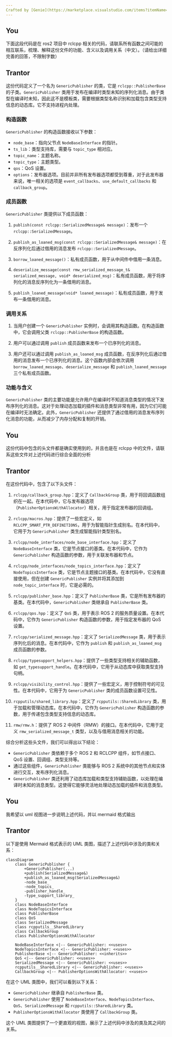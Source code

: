 ```yaml
---
Crafted by [Genie](https://marketplace.visualstudio.com/items?itemName=genieai.chatgpt-vscode)
---
```


## You

下面这段代码是在 ros2 项目中 rclcpp 相关的代码，请联系所有函数之间可能的相互联系，梳理、解释这份文件的功能、含义以及调用关系（中文）。（请给出详细完善的回答，不限制字数）

## Trantor

这份代码定义了一个名为 `GenericPublisher` 的类，它是 `rclcpp::PublisherBase` 的子类。`GenericPublisher` 类用于发布在编译时类型未知的序列化消息。由于类型在编译时未知，因此这不是模板类，需要根据类型名称识别和加载包含类型支持信息的动态库。它不支持进程内处理。

### 构造函数

`GenericPublisher` 的构造函数接收以下参数：

- `node_base`：指向父节点 `NodeBaseInterface` 的指针。
- `ts_lib`：类型支持库，需要与 `topic_type` 相对应。
- `topic_name`：主题名称。
- `topic_type`：主题类型。
- `qos`：QoS 设置。
- `options`：发布器选项。目前并非所有发布器选项都受到尊重，对于此发布器来说，唯一相关的选项是 `event_callbacks`、`use_default_callbacks` 和 `callback_group`。

### 成员函数

`GenericPublisher` 类提供以下成员函数：

1. `publish(const rclcpp::SerializedMessage& message)`：发布一个 `rclcpp::SerializedMessage`。

2. `publish_as_loaned_msg(const rclcpp::SerializedMessage& message)`：在反序列化后通过借用的消息发布 `rclcpp::SerializedMessage`。

3. `borrow_loaned_message()`：私有成员函数，用于从中间件中借用一条消息。

4. `deserialize_message(const rmw_serialized_message_t& serialized_message, void* deserialized_msg)`：私有成员函数，用于将序列化的消息反序列化为一条借用的消息。

5. `publish_loaned_message(void* loaned_message)`：私有成员函数，用于发布一条借用的消息。

### 调用关系

1. 当用户创建一个 `GenericPublisher` 实例时，会调用其构造函数。在构造函数中，它会调用父类 `rclcpp::PublisherBase` 的构造函数。

2. 用户可以通过调用 `publish` 成员函数来发布一个已序列化的消息。

3. 用户还可以通过调用 `publish_as_loaned_msg` 成员函数，在反序列化后通过借用的消息发布一个已序列化的消息。这个函数内部会依次调用 `borrow_loaned_message`、`deserialize_message` 和 `publish_loaned_message` 三个私有成员函数。

### 功能与含义

`GenericPublisher` 类的主要功能是允许用户在编译时不知道消息类型的情况下发布序列化的消息。这对于处理动态加载的插件和消息类型非常有用，因为它们可能在编译时无法确定。此外，`GenericPublisher` 还提供了通过借用的消息发布序列化消息的功能，从而减少了内存分配和复制的开销。

## You

这份代码中包含的头文件都是确实使用到的，并且也是在 rclcpp 中的文件，请联系这些文件对上述代码进行综合全面的分析

## Trantor

在这份代码中，包含了以下头文件：

1. `rclcpp/callback_group.hpp`：定义了 `CallbackGroup` 类，用于将回调函数组织在一起。在本代码中，它与发布器选项（`PublisherOptionsWithAllocator`）相关，用于指定发布器的回调组。

2. `rclcpp/macros.hpp`：提供了一些宏定义，如 `RCLCPP_SMART_PTR_DEFINITIONS`，用于为智能指针生成别名。在本代码中，它用于为 `GenericPublisher` 类生成智能指针类型别名。

3. `rclcpp/node_interfaces/node_base_interface.hpp`：定义了 `NodeBaseInterface` 类，它是节点接口的基类。在本代码中，它作为 `GenericPublisher` 构造函数的参数，用于关联发布器和节点。

4. `rclcpp/node_interfaces/node_topics_interface.hpp`：定义了 `NodeTopicsInterface` 类，它是节点主题接口的基类。在本代码中，它没有直接使用，但在创建 `GenericPublisher` 实例并将其添加到 `node_topic_interface` 时，它是必需的。

5. `rclcpp/publisher_base.hpp`：定义了 `PublisherBase` 类，它是所有发布器的基类。在本代码中，`GenericPublisher` 类继承自 `PublisherBase` 类。

6. `rclcpp/qos.hpp`：定义了 `QoS` 类，用于表示 ROS 2 的服务质量设置。在本代码中，它作为 `GenericPublisher` 构造函数的参数，用于指定发布器的 QoS 设置。

7. `rclcpp/serialized_message.hpp`：定义了 `SerializedMessage` 类，用于表示序列化后的消息。在本代码中，它作为 `publish` 和 `publish_as_loaned_msg` 成员函数的参数。

8. `rclcpp/typesupport_helpers.hpp`：提供了一些类型支持相关的辅助函数，如 `get_typesupport_handle`。在本代码中，它用于从动态库中获取类型支持句柄。

9. `rclcpp/visibility_control.hpp`：提供了一些宏定义，用于控制符号的可见性。在本代码中，它用于为 `GenericPublisher` 类的成员函数设置可见性。

10. `rcpputils/shared_library.hpp`：定义了 `rcpputils::SharedLibrary` 类，用于加载和管理动态库。在本代码中，它作为 `GenericPublisher` 构造函数的参数，用于传递包含类型支持信息的动态库。

11. `rmw/rmw.h`：提供了 ROS 2 中间件（RMW）的接口。在本代码中，它用于定义 `rmw_serialized_message_t` 类型，以及与借用消息相关的功能。

综合分析这些头文件，我们可以得出以下结论：

- `GenericPublisher` 类依赖于多个 ROS 2 和 RCLCPP 组件，如节点接口、QoS 设置、回调组、类型支持等。
- 通过这些组件，`GenericPublisher` 类能够与 ROS 2 系统中的其他节点和实体进行交互，发布序列化消息。
- `GenericPublisher` 类还利用了动态库加载和类型支持辅助函数，以处理在编译时未知的消息类型。这使得它能够灵活地处理动态加载的插件和消息类型。

## You

我希望以 uml 视图进一步说明上述代码，并以 mermaid 格式输出

## Trantor

以下是使用 Mermaid 格式表示的 UML 类图，描述了上述代码中涉及的类和关系：

```mermaid
classDiagram
    class GenericPublisher {
        +GenericPublisher(...)
        +publish(SerializedMessage&)
        +publish_as_loaned_msg(SerializedMessage&)
        -node_base_
        -node_topics_
        -publisher_handle_
        -type_support_library_
    }
    class NodeBaseInterface
    class NodeTopicsInterface
    class PublisherBase
    class QoS
    class SerializedMessage
    class rcpputils__SharedLibrary
    class CallbackGroup
    class PublisherOptionsWithAllocator

    NodeBaseInterface <|-- GenericPublisher: <<uses>>
    NodeTopicsInterface <|-- GenericPublisher: <<uses>>
    PublisherBase <|-- GenericPublisher: <<inherits>>
    QoS <|-- GenericPublisher: <<uses>>
    SerializedMessage <|-- GenericPublisher: <<uses>>
    rcpputils__SharedLibrary <|-- GenericPublisher: <<uses>>
    CallbackGroup <|-- PublisherOptionsWithAllocator: <<uses>>
```

在这个 UML 类图中，我们可以看到以下关系：

- `GenericPublisher` 继承自 `PublisherBase` 类。
- `GenericPublisher` 使用了 `NodeBaseInterface`、`NodeTopicsInterface`、`QoS`、`SerializedMessage` 和 `rcpputils::SharedLibrary` 类。
- `PublisherOptionsWithAllocator` 类使用了 `CallbackGroup` 类。

这个 UML 类图提供了一个更直观的视图，展示了上述代码中涉及的类及其之间的关系。
